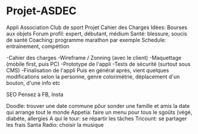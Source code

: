 # Projet-ASDEC
Appli Association Club de sport
Projet Cahier des Charges
 Idées:
 Bourses aux objets
 Forum
 profil: expert, débutant, médium
 Santé: blessure, soucis de santé
 Coaching: programme marathon par exemple
 Schedule: entrainement, compéttion
 
 -Cahier des charges
-Wireframe / Zonning (avec le client)
-Maquettage (mobile first, puis PC)
-Prototype de l'appli
-Tests de sécurité (surtout sous CMS)
-Finalisation de l'appli
Puis en général après, vient quelques modifications selon la personne, genre colorimétrie, déplacement d'un bouton, d'une info etc

SEO
Pensez à FB, Insta

Doodle: trouver une date commune pôur sonder une famille et amis la date qui arrange tout le monde
Appetia: faire un menu pour tous le sgoûts (végé, diabète, allergies
A qui le tour: se répartir les tâches
Tricount: se partager les frais
Santa Radio: choisir la musique
 
